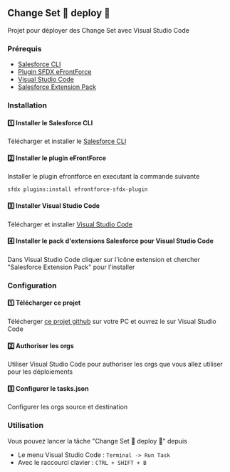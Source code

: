 ## Change Set 🔁 deploy 🚀

Projet pour déployer des Change Set avec Visual Studio Code 

### Prérequis 

* [Salesforce CLI](https://developer.salesforce.com/tools/sfdxcli)
* [Plugin SFDX eFrontForce](https://www.npmjs.com/package/efrontforce-sfdx-plugin)
* [Visual Studio Code](https://code.visualstudio.com)
* [Salesforce Extension Pack](https://marketplace.visualstudio.com/items?itemName=salesforce.salesforcedx-vscode)

### Installation

#### 1️⃣ Installer le Salesforce CLI

Télécharger et installer le [Salesforce CLI](https://developer.salesforce.com/tools/sfdxcli)

#### 2️⃣ Installer le plugin eFrontForce

Installer le plugin efrontforce en executant la commande suivante 

`sfdx plugins:install efrontforce-sfdx-plugin`

#### 3️⃣ Installer Visual Studio Code

Télécharger et installer [Visual Studio Code](https://code.visualstudio.com)

#### 4️⃣ Installer le pack d'extensions Salesforce pour Visual Studio Code 

Dans Visual Studio Code cliquer sur l'icône extension et chercher "Salesforce Extension Pack" pour l'installer

### Configuration 

#### 1️⃣ Télécharger ce projet 

Télécherger [ce projet github](https://github.com/eFrontForce/changeset-deploy) sur votre PC et ouvrez le sur Visual Studio Code

#### 2️⃣ Authoriser les orgs

Utiliser Visual Studio Code pour authoriser les orgs que vous allez utiliser pour les déploiements

#### 3️⃣ Configurer le tasks.json

Configurer les orgs source et destination 

### Utilisation 

Vous pouvez lancer la tâche "Change Set 🔁 deploy 🚀" depuis 

* Le menu Visual Studio Code : `Terminal -> Run Task`
* Avec le raccourci clavier : `CTRL + SHIFT + B`

